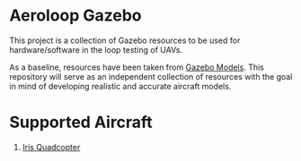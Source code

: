# Aeroloop Gazebo

This project is a collection of Gazebo resources to be used for
hardware/software in the loop testing of UAVs. 

As a baseline, resources have been taken from
[Gazebo Models](https://bitbucket.org/osrf/gazebo_models/src). This repository
will serve as an independent collection of resources with the goal in mind of
developing realistic and accurate aircraft models.


# Supported Aircraft
1. [Iris Quadcopter](http://www.arducopter.co.uk/iris-quadcopter-uav.html)
